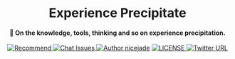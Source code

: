 <h1 align="center">Experience Precipitate</h1>

<div align="center">
  <strong>
    🏹 On the knowledge, tools, thinking and so on experience precipitation.
  </strong>
</div>

<br>
  
<div align="center">
  <a href="https://nicelinks.site/?utm_source=github.com&repository=experience-precipitate">
    <img src="https://img.shields.io/badge/Recommend-NICE%20LINKS-red.svg" alt="Recommend">
  </a>
  <a href="https://github.com/nicejade/experience-precipitate/issues">
    <img src="https://img.shields.io/badge/Chat-Issues-brightgreen.svg" alt="Chat Issues">
  </a>
  <a href="https://about.me/nicejade/?utm_source=github.com&repository=experience-precipitate"><img src="https://img.shields.io/badge/Author-nicejade-%23a696c8.svg" alt="Author nicejade"></a>
  <a href="https://github.com/nicejade/experience-precipitate">
    <img src="https://img.shields.io/github/license/nicejade/nicelinks-vue-client.svg" alt="LICENSE">
  </a>
  <a href="https://twitter.com/nicejadeyang">
    <img alt="Twitter URL" src="https://img.shields.io/twitter/url/https/nicejadeyang.svg?style=social">
  </a>
</div>

